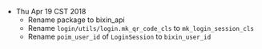 + Thu Apr 19 CST 2018 
  + Rename package to bixin_api
  + Rename `login/utils/login.mk_qr_code_cls` to `mk_login_session_cls`
  + Rename `poim_user_id` of `LoginSession` to `bixin_user_id`
